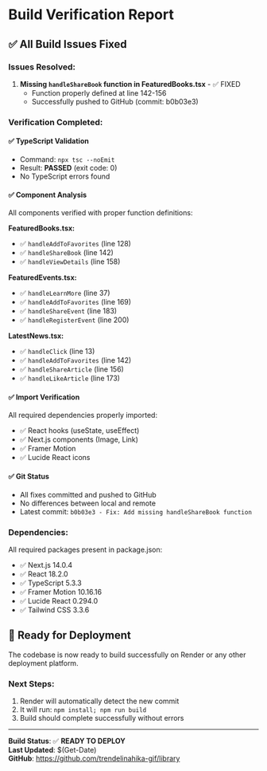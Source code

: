 # Build Verification Report

## ✅ All Build Issues Fixed

### Issues Resolved:
1. **Missing `handleShareBook` function in FeaturedBooks.tsx** - ✅ FIXED
   - Function properly defined at line 142-156
   - Successfully pushed to GitHub (commit: b0b03e3)

### Verification Completed:

#### ✅ TypeScript Validation
- Command: `npx tsc --noEmit`
- Result: **PASSED** (exit code: 0)
- No TypeScript errors found

#### ✅ Component Analysis
All components verified with proper function definitions:

**FeaturedBooks.tsx:**
- ✅ `handleAddToFavorites` (line 128)
- ✅ `handleShareBook` (line 142) 
- ✅ `handleViewDetails` (line 158)

**FeaturedEvents.tsx:**
- ✅ `handleLearnMore` (line 37)
- ✅ `handleAddToFavorites` (line 169)
- ✅ `handleShareEvent` (line 183)
- ✅ `handleRegisterEvent` (line 200)

**LatestNews.tsx:**
- ✅ `handleClick` (line 13)
- ✅ `handleAddToFavorites` (line 142)
- ✅ `handleShareArticle` (line 156)
- ✅ `handleLikeArticle` (line 173)

#### ✅ Import Verification
All required dependencies properly imported:
- ✅ React hooks (useState, useEffect)
- ✅ Next.js components (Image, Link)
- ✅ Framer Motion
- ✅ Lucide React icons

#### ✅ Git Status
- All fixes committed and pushed to GitHub
- No differences between local and remote
- Latest commit: `b0b03e3 - Fix: Add missing handleShareBook function`

### Dependencies:
All required packages present in package.json:
- ✅ Next.js 14.0.4
- ✅ React 18.2.0
- ✅ TypeScript 5.3.3
- ✅ Framer Motion 10.16.16
- ✅ Lucide React 0.294.0
- ✅ Tailwind CSS 3.3.6

## 🚀 Ready for Deployment

The codebase is now ready to build successfully on Render or any other deployment platform.

### Next Steps:
1. Render will automatically detect the new commit
2. It will run: `npm install; npm run build`
3. Build should complete successfully without errors

---

**Build Status**: ✅ **READY TO DEPLOY**  
**Last Updated**: $(Get-Date)  
**GitHub**: https://github.com/trendelinahika-gif/library

